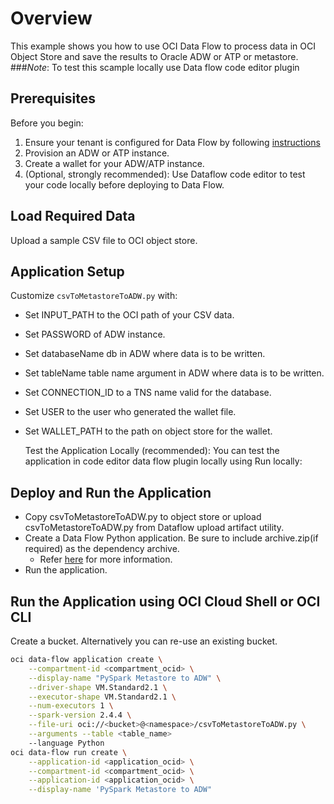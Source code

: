 # Overview

This example shows you how to use OCI Data Flow to process data in OCI Object Store and save the results to Oracle ADW or ATP or metastore.
###_Note_: To test this scample locally use Data flow code editor plugin
## Prerequisites

Before you begin:

1. Ensure your tenant is configured for Data Flow by following [instructions](https://docs.cloud.oracle.com/en-us/iaas/data-flow/using/dfs_getting_started.htm#set_up_admin)
2. Provision an ADW or ATP instance.
3. Create a wallet for your ADW/ATP instance.
4. (Optional, strongly recommended): Use Dataflow code editor to test your code locally before deploying to Data Flow.

## Load Required Data

Upload a sample CSV file to OCI object store.

## Application Setup

Customize ```csvToMetastoreToADW.py``` with:

* Set INPUT_PATH to the OCI path of your CSV data.
* Set PASSWORD of ADW instance.
* Set databaseName db in ADW where data is to be written.
* Set tableName table name argument in ADW where data is to be written. 
* Set CONNECTION_ID to a TNS name valid for the database.
* Set USER to the user who generated the wallet file.
* Set WALLET_PATH to the path on object store for the wallet.

  Test the Application Locally (recommended):
  You can test the application in code editor data flow plugin locally using Run locally:

## Deploy and Run the Application

* Copy csvToMetastoreToADW.py to object store or upload csvToMetastoreToADW.py from Dataflow upload artifact utility.
* Create a Data Flow Python application. Be sure to include archive.zip(if required) as the dependency archive.
  * Refer [here](https://docs.cloud.oracle.com/en-us/iaas/data-flow/using/dfs_data_flow_library.htm#create_pyspark_app) for more information.
* Run the application.

## Run the Application using OCI Cloud Shell or OCI CLI


Create a bucket. Alternatively you can re-use an existing bucket.

```sh
oci data-flow application create \
    --compartment-id <compartment_ocid> \
    --display-name "PySpark Metastore to ADW" \
    --driver-shape VM.Standard2.1 \
    --executor-shape VM.Standard2.1 \
    --num-executors 1 \
    --spark-version 2.4.4 \
    --file-uri oci://<bucket>@<namespace>/csvToMetastoreToADW.py \
    --arguments --table <table_name>
    --language Python
oci data-flow run create \
    --application-id <application_ocid> \
    --compartment-id <compartment_ocid> \
    --application-id <application_ocid> \
    --display-name 'PySpark Metastore to ADW"
```
